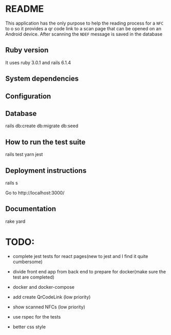 # README

This application has the only purpose to help the reading process for a `NFC`
to o so it provides a qr code link to a scan page that can be opened on an Android device.
After scanning the `NDEF` message is saved in the database

## Ruby version

It uses ruby 3.0.1 and rails 6.1.4


## System dependencies

## Configuration

## Database

rails db:create db:migrate db:seed

## How to run the test suite

rails test
yarn jest

## Deployment instructions

rails s

Go to http://localhost:3000/

## Documentation

rake yard


# TODO:

* complete jest tests for react pages(new to jest and I find it quite cumbersome)

* divide front end app from back end to prepare for docker(make sure the test are completed)

* docker and docker-compose

* add create QrCodeLink (low priority)

* show scanned NFCs (low priority)

* use rspec for the tests

* better css style
